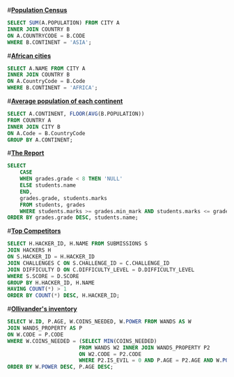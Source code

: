 #**[Population Census](https://www.hackerrank.com/challenges/asian-population)**
```sql
SELECT SUM(A.POPULATION) FROM CITY A 
INNER JOIN COUNTRY B
ON A.COUNTRYCODE = B.CODE 
WHERE B.CONTINENT = 'ASIA';
```
#**[African cities](https://www.hackerrank.com/challenges/african-cities)**
```sql
SELECT A.NAME FROM CITY A
INNER JOIN COUNTRY B
ON A.CountryCode = B.Code
WHERE B.CONTINENT = 'AFRICA';
```
#**[Average population of each continent](https://www.hackerrank.com/challenges/average-population-of-each-continent)**
```sql
SELECT A.CONTINENT, FLOOR(AVG(B.POPULATION)) 
FROM COUNTRY A
INNER JOIN CITY B
ON A.Code = B.CountryCode
GROUP BY A.CONTINENT;
```
#**[The Report](https://www.hackerrank.com/challenges/the-report)**
```sql
SELECT 
    CASE
    WHEN grades.grade < 8 THEN 'NULL'
    ELSE students.name
    END,
    grades.grade, students.marks
    FROM students, grades 
    WHERE students.marks >= grades.min_mark AND students.marks <= grades.max_mark
ORDER BY grades.grade DESC, students.name;
```
#**[Top Competitors](https://www.hackerrank.com/challenges/full-score)**
```sql
SELECT H.HACKER_ID, H.NAME FROM SUBMISSIONS S 
JOIN HACKERS H 
ON S.HACKER_ID = H.HACKER_ID 
JOIN CHALLENGES C ON S.CHALLENGE_ID = C.CHALLENGE_ID
JOIN DIFFICULTY D ON C.DIFFICULTY_LEVEL = D.DIFFICULTY_LEVEL
WHERE S.SCORE = D.SCORE 
GROUP BY H.HACKER_ID, H.NAME 
HAVING COUNT(*) > 1
ORDER BY COUNT(*) DESC, H.HACKER_ID;
```
#**[Ollivander's inventory](https://www.hackerrank.com/challenges/harry-potter-and-wands)**
```sql
SELECT W.ID, P.AGE, W.COINS_NEEDED, W.POWER FROM WANDS AS W 
JOIN WANDS_PROPERTY AS P
ON W.CODE = P.CODE
WHERE W.COINS_NEEDED = (SELECT MIN(COINS_NEEDED)
                       FROM WANDS W2 INNER JOIN WANDS_PROPERTY P2 
                       ON W2.CODE = P2.CODE 
                       WHERE P2.IS_EVIL = 0 AND P.AGE = P2.AGE AND W.POWER = W2.POWER)
ORDER BY W.POWER DESC, P.AGE DESC;
```
